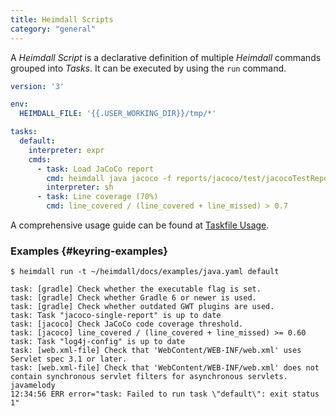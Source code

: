 ```yaml
---
title: Heimdall Scripts
category: "general"
---
```


A *Heimdall Script* is a declarative definition of multiple *Heimdall* commands grouped into *Tasks*.
It can be executed by using the `run` command.
<!--more-->

```yaml
version: '3'

env:
  HEIMDALL_FILE: '{{.USER_WORKING_DIR}}/tmp/*'

tasks:
  default:
    interpreter: expr
    cmds:
      - task: Load JaCoCo report
        cmd: heimdall java jacoco -f reports/jacoco/test/jacocoTestReport.csv -s >tmp/jacoco.json
        interpreter: sh
      - task: Line coverage (70%)
        cmd: line_covered / (line_covered + line_missed) > 0.7
```

A comprehensive usage guide can be found at [Taskfile Usage](https://taskfile.dev/usage/).

### Examples {#keyring-examples}

```shell
$ heimdall run -t ~/heimdall/docs/examples/java.yaml default
```
```text
task: [gradle] Check whether the executable flag is set.
task: [gradle] Check whether Gradle 6 or newer is used.
task: [gradle] Check whether outdated GWT plugins are used.
task: Task "jacoco-single-report" is up to date
task: [jacoco] Check JaCoCo code coverage threshold.
task: [jacoco] line_covered / (line_covered + line_missed) >= 0.60
task: Task "log4j-config" is up to date
task: [web.xml-file] Check that 'WebContent/WEB-INF/web.xml' uses Servlet spec 3.1 or later.
task: [web.xml-file] Check that 'WebContent/WEB-INF/web.xml' does not contain synchronous servlet filters for asynchronous servlets.
javamelody
12:34:56 ERR error="task: Failed to run task \"default\": exit status 1"
```
